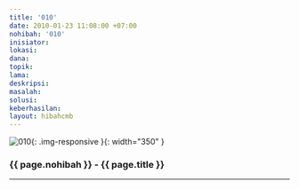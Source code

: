 ```yaml
---
title: '010'
date: 2010-01-23 11:08:00 +07:00
nohibah: '010'
inisiator:
lokasi:
dana:
topik:
lama:
deskripsi:
masalah:
solusi:
keberhasilan:
layout: hibahcmb
---
```


![010](/static/img/hibahcmb/010.png){: .img-responsive }{: width="350" }

### {{ page.nohibah }} - {{ page.title }}

---
